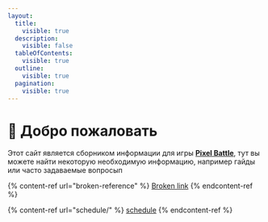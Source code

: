 ```yaml
---
layout:
  title:
    visible: true
  description:
    visible: false
  tableOfContents:
    visible: true
  outline:
    visible: true
  pagination:
    visible: true
---
```


# 👋 Добро пожаловать

Этот сайт является сборником информации для игры [**Pixel Battle**](https://pixelbattle.fun), тут вы можете найти некоторую необходимую информацию, например гайды или часто задаваемые вопросып

{% content-ref url="broken-reference" %}
[Broken link](broken-reference)
{% endcontent-ref %}

{% content-ref url="schedule/" %}
[schedule](schedule/)
{% endcontent-ref %}
